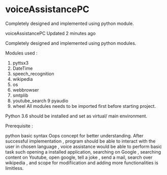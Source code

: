 # voiceAssistancePC
Completely designed and implemented using python module. 


voiceAssistancePC
 Updated 2 minutes ago
  
Completely designed and implemented using python modules.

Modules used :

1. pyttsx3
2. DateTime
3. speech_recognition
4. wikipedia
5. os
6. webbrowser
7. smtplib
8. youtube_search 9 pyaudio
9. wheel
All modules needs to be imported first before starting project.

Python 3.6 should be installed and set as virtual/ main environment.

Prerequisite :

python basic syntax
Oops concept for better understanding.
After successful implementation , program should be able to interact with the user in chosen language , voice assistance would be able to perform basic task such opening a installed application, searching on Google , searching content on Youtube, open google, tell a joke , send a mail, search over wikipedia , and scope for modifiication and adding more functionalities is limitless.
